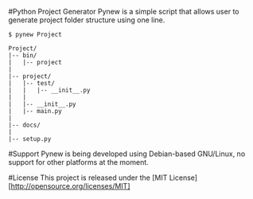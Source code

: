 #Python Project Generator
Pynew is a simple script that allows user to generate project folder structure using one line.

```
$ pynew Project
```

```
Project/
|-- bin/
|   |-- project
|
|-- project/
|   |-- test/
|   |   |-- __init__.py
|   |
|   |-- __init__.py
|   |-- main.py
|
|-- docs/
|
|-- setup.py
```

#Support
Pynew is being developed using Debian-based GNU/Linux, no support for other platforms at the moment.

#License
This project is released under the [MIT License][http://opensource.org/licenses/MIT]
